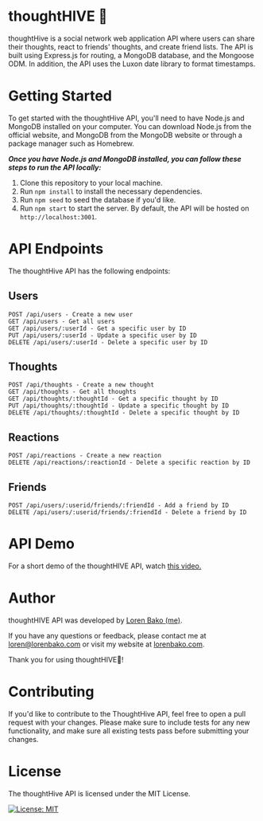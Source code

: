 # thoughtHIVE 🐝
thoughtHive is a social network web application API where users can share their thoughts, react to friends' thoughts, and create friend lists. The API is built using Express.js for routing, a MongoDB database, and the Mongoose ODM. In addition, the API uses the Luxon date library to format timestamps.

# Getting Started
To get started with the thoughtHive API, you'll need to have Node.js and MongoDB installed on your computer. You can download Node.js from the official website, and MongoDB from the MongoDB website or through a package manager such as Homebrew.  

***Once you have Node.js and MongoDB installed, you can follow these steps to run the API locally:***  

  1. Clone this repository to your local machine.
  2. Run ```npm install``` to install the necessary dependencies.
  3. Run ```npm seed``` to seed the database if you'd like.
  4. Run ```npm start``` to start the server. By default, the API will be hosted on ```http://localhost:3001```.
  
  # API Endpoints
  The thoughtHive API has the following endpoints:

## Users
    POST /api/users - Create a new user
    GET /api/users - Get all users
    GET /api/users/:userId - Get a specific user by ID
    PUT /api/users/:userId - Update a specific user by ID
    DELETE /api/users/:userId - Delete a specific user by ID
## Thoughts
    POST /api/thoughts - Create a new thought
    GET /api/thoughts - Get all thoughts
    GET /api/thoughts/:thoughtId - Get a specific thought by ID
    PUT /api/thoughts/:thoughtId - Update a specific thought by ID
    DELETE /api/thoughts/:thoughtId - Delete a specific thought by ID
## Reactions
    POST /api/reactions - Create a new reaction
    DELETE /api/reactions/:reactionId - Delete a specific reaction by ID
## Friends
    POST /api/users/:userid/friends/:friendId - Add a friend by ID
    DELETE /api/users/:userid/friends/:friendId - Delete a friend by ID
    
# API Demo
For a short demo of the thoughtHIVE API, watch [this video.](https://drive.google.com/file/d/1G0ex2W_10jV0RCUL30SUvqEnwMFZGv8T/view)

# Author
thoughtHIVE API was developed by [Loren Bako (me)](https://github.com/lbako801). 
 
If you have any questions or feedback, please contact me at loren@lorenbako.com or visit my website at [lorenbako.com](https://lorenbako.com). 

Thank you for using thoughtHIVE🐝!
# Contributing
If you'd like to contribute to the ThoughtHive API, feel free to open a pull request with your changes. Please make sure to include tests for any new functionality, and make sure all existing tests pass before submitting your changes.

# License
The thoughtHive API is licensed under the MIT License.  

[![License: MIT](https://img.shields.io/badge/License-MIT-yellow.svg)](https://opensource.org/licenses/MIT)



